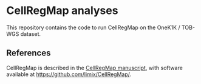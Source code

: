 # CellRegMap analyses

This repository contains the code to run CellRegMap on the OneK1K / TOB-WGS dataset.

## References
CellRegMap is described in the [CellRegMap manuscript](https://www.biorxiv.org/content/10.1101/2021.09.01.458524v1), 
with software available at https://github.com/limix/CellRegMap/.
